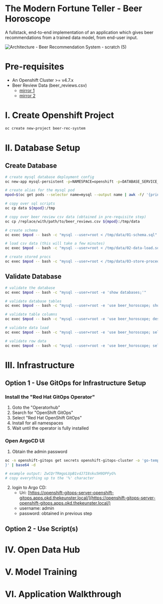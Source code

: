 # The Modern Fortune Teller - Beer Horoscope

A fullstack, end-to-end implementation of an application which gives beer recommendations from a trained data model, from end-user input. 

![Architecture - Beer Recommendation System - scratch (5)](https://user-images.githubusercontent.com/61749/120901590-91e67a80-c601-11eb-88ea-a5ec7678912e.png)

# Pre-requisites

- An Openshift Cluster >= v4.7.x
- Beer Review Data (beer_reviews.csv)
    - [mirror 1](https://www.kaggle.com/rdoume/beerreviews) 
    - [mirror 2](https://data.world/socialmediadata/beeradvocate)

# I. Create Openshift Project

```bash
oc create new-project beer-rec-system
```

# II. Database Setup

## Create Database

```bash
# create mysql database deployment config
oc new-app mysql-persistent -p=NAMESPACE=openshift -p=DATABASE_SERVICE_NAME=mysql -p=MYSQL_DATABASE=beer_horoscope -p=MYSQL_USER=user -p=MYSQL_PASSWORD=password -p=MYSQL_ROOT_PASSWORD=password -p=MEMORY_LIMIT=8Gi -p=VOLUME_CAPACITY=5Gi -p=MYSQL_VERSION=8.0-el8

# create alias for the mysql pod
mpod=$(oc get pods --selector name=mysql --output name | awk -F/ '{print $NF}')

# copy over sql scripts
oc cp data ${mpod}:/tmp

# copy over beer review csv data (obtained in pre-requisite step)
oc cp /replace/with/path/to/beer_reviews.csv ${mpod}:/tmp/data

# create schema
oc exec $mpod -- bash -c "mysql --user=root < /tmp/data/01-schema.sql"

# load csv data (this will take a few minutes)
oc exec $mpod -- bash -c "mysql --user=root < /tmp/data/02-data-load.sql"

# create stored procs
oc exec $mpod -- bash -c "mysql --user=root < /tmp/data/03-store-procedures.sql"
```

## Validate Database

```bash
# validate the database
oc exec $mpod -- bash -c "mysql --user=root -e 'show databases;'"

# validate database tables
oc exec $mpod -- bash -c "mysql --user=root -e 'use beer_horoscope; show tables;'"

# validate table columns
oc exec $mpod -- bash -c "mysql --user=root -e 'use beer_horoscope; describe beer_reviews;'"

# validate data load
oc exec $mpod -- bash -c "mysql --user=root -e 'use beer_horoscope; select count(*) from beer_reviews;'" 

# validate row data
oc exec $mpod -- bash -c "mysql --user=root -e 'use beer_horoscope; select * from beer_reviews limit 10;'"
```

# III. Infrastructure

## Option 1 - Use GitOps for Infrastructure Setup

### Install the "Red Hat GitOps Operator"

1. Goto the "Operatorhub"
2. Search for "OpenShift GitOps"
3. Select "Red Hat OpenShift GitOps"
4. Install for all namespaces
5. Wait until the operator is fully installed

### Open ArgoCD UI

1. Obtain the admin password

```bash
oc -n openshift-gitops get secrets openshift-gitops-cluster -o 'go-template={{index .data "admin.password"}
}' | base64 -d

# example output: ZwCQrTRmgoLUpB1vdJ7I8sku5H9DPFyG%
# copy everything up to the '%' character
```

2. login to Argo CD: 
    - Uri: [https://openshift-gitops-server-openshift-gitops.apps.okd.thekeunster.local/](https://openshift-gitops-server-openshift-gitops.apps.okd.thekeunster.local/)
    - username: admin
    - password: obtained in previous step

## Option 2 - Use Script(s)

# IV. Open Data Hub

# V. Model Training

# VI. Application Walkthrough
